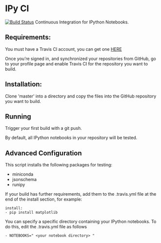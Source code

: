 # IPy CI
[![Build Status](https://travis-ci.org/marcusbooyah/TestIPy.svg?branch=master)](https://travis-ci.org/marcusbooyah/TestIPy)
Continuous Integration for IPython Notebooks.

## Requirements:
You must have a Travis CI account, you can get one [HERE](https://travis-ci.org)

Once you’re signed in, and synchronized your repositories from GitHub, go to your profile page and enable Travis CI for the repository you want to build.

## Installation:
Clone 'master' into a directory and copy the files into the GitHub repository you want to build.

## Running
Trigger your first build with a git push.

By default, all IPython notebooks in your repository will be tested.

## Advanced Configuration
This script installs the following packages for testing:
  - miniconda
  - jsonschema
  - runipy
  
If your build has further requirements, add them to the .travis.yml file at the end of the install section, for example:

```
install:
- pip install matplotlib
```

You can specify a specific directory containing your IPython notebooks. To do this, edit the .travis.yml file as follows

```
- NOTEBOOKS=" <your notebook directory> "
```

